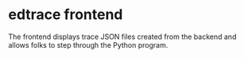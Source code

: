 # edtrace frontend

The frontend displays trace JSON files created from the backend and allows
folks to step through the Python program.
